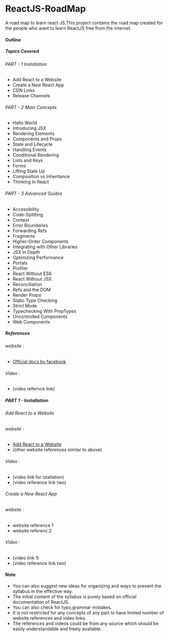 # ReactJS-RoadMap

A road map to learn react JS.This project contains the road map created for the people who want to learn ReactJS
free from the internet. 

#### Outline
##### Topics Covered
###### PART - 1 Installation
- Add React to a Website
- Create a New React App
- CDN Links
- Release Channels

###### PART - 2 Main Concepts
- Hello World
- Introducing JSX
- Rendering Elements
- Components and Props
- State and Lifecycle
- Handling Events
- Conditional Rendering
- Lists and Keys
- Forms
- Lifting State Up
- Composition vs Inheritance
- Thinking In React

###### PART - 3 Advanced Guides
- Accessibility
- Code-Splitting
- Context
- Error Boundaries
- Forwarding Refs
- Fragments
- Higher-Order Components
- Integrating with Other Libraries
- JSX In Depth
- Optimizing Performance
- Portals
- Profiler
- React Without ES6
- React Without JSX
- Reconciliation
- Refs and the DOM
- Render Props
- Static Type Checking
- Strict Mode
- Typechecking With PropTypes
- Uncontrolled Components
- Web Components


##### References
###### website :
- [Official docs by facebook](https://reactjs.org/docs/getting-started.html#learn-react)        

###### Video :
- (video refernce link)
##### PART 1 - Installation
###### Add React to a Website
###### website :
- [Add React to a Website](https://reactjs.org/docs/add-react-to-a-website.html)
- (other website references similar to above)

###### Video   :
- (video link for istallation)
- (video reference link two)

###### Create a New React App
###### website :
- website reference 1
- website referenc 2

###### Video   :
- (video link 1)
- (video reference link two)














#### Note 
- You can also suggest new ideas for organizing and ways to present the syllabus in the effective way.  
- The initial content of the syllabus is purely based on official documentation of ReactJS.
- You can also check for typo,grammar mistakes.
- It is not restricted for any concepts of any part to have limited number of website references and video links.
- The references and videos could be from any source which should be easily understandable and freely available. 
